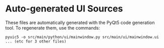 # Auto-generated UI Sources

These files are automatically generated with the PyQt5 code generation
tool. To regenerate them, use the commands:

    pyuic5 -o src/main/python/ui/mainwindow.py src/main/ui/mainwindow.ui
    ... (etc for 3 other files)
